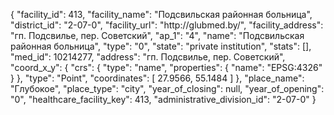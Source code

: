 {
    "facility_id": 413,
    "facility_name": "Подсвильская районная больница",
    "district_id": "2-07-0",
    "facility_url": "http:\/\/glubmed.by\/",
    "facility_address": "гп. Подсвилье, пер. Советский",
    "ap_1": "4",
    "name": "Подсвильская районная больница",
    "type": "0",
    "state": "private institution",
    "stats": [],
    "med_id": 10214277,
    "address": "гп. Подсвилье, пер. Советский",
    "coord_x_y": {
        "crs": {
            "type": "name",
            "properties": {
                "name": "EPSG:4326"
            }
        },
        "type": "Point",
        "coordinates": [
            27.9566,
            55.1484
        ]
    },
    "place_name": "Глубокое",
    "place_type": "city",
    "year_of_closing": null,
    "year_of_opening": "0",
    "healthcare_facility_key": 413,
    "administrative_division_id": "2-07-0"
}